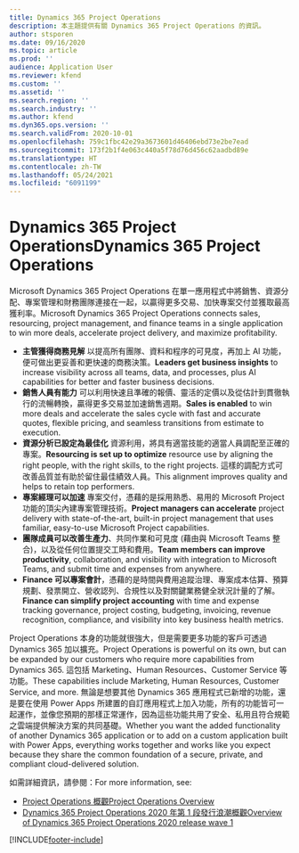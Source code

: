 ```yaml
---
title: Dynamics 365 Project Operations
description: 本主題提供有關 Dynamics 365 Project Operations 的資訊。
author: stsporen
ms.date: 09/16/2020
ms.topic: article
ms.prod: ''
audience: Application User
ms.reviewer: kfend
ms.custom: ''
ms.assetid: ''
ms.search.region: ''
ms.search.industry: ''
ms.author: kfend
ms.dyn365.ops.version: ''
ms.search.validFrom: 2020-10-01
ms.openlocfilehash: 759c1fbc42e29a3673601d46406ebd73e2be7ead
ms.sourcegitcommit: 173f2b1f4e063c440a5f78d76d456c62aadbd89e
ms.translationtype: HT
ms.contentlocale: zh-TW
ms.lasthandoff: 05/24/2021
ms.locfileid: "6091199"
---
```

# <a name="dynamics-365-project-operations"></a><span data-ttu-id="ad17a-103">Dynamics 365 Project Operations</span><span class="sxs-lookup"><span data-stu-id="ad17a-103">Dynamics 365 Project Operations</span></span>

<span data-ttu-id="ad17a-104">Microsoft Dynamics 365 Project Operations 在單一應用程式中將銷售、資源分配、專案管理和財務團隊連接在一起，以贏得更多交易、加快專案交付並獲取最高獲利率。</span><span class="sxs-lookup"><span data-stu-id="ad17a-104">Microsoft Dynamics 365 Project Operations connects sales, resourcing, project management, and finance teams in a single application to win more deals, accelerate project delivery, and maximize profitability.</span></span>

-   <span data-ttu-id="ad17a-105">**主管獲得商務見解** 以提高所有團隊、資料和程序的可見度，再加上 AI 功能，便可做出更妥善和更快速的商務決策。</span><span class="sxs-lookup"><span data-stu-id="ad17a-105">**Leaders get business insights** to increase visibility across all teams, data, and processes, plus AI capabilities for better and faster business decisions.</span></span>
-   <span data-ttu-id="ad17a-106">**銷售人員有能力** 可以利用快速且準確的報價、靈活的定價以及從估計到貫徹執行的流暢轉換，贏得更多交易並加速銷售週期。</span><span class="sxs-lookup"><span data-stu-id="ad17a-106">**Sales is enabled** to win more deals and accelerate the sales cycle with fast and accurate quotes, flexible pricing, and seamless transitions from estimate to execution.</span></span>
-   <span data-ttu-id="ad17a-107">**資源分析已設定為最佳化** 資源利用，將具有適當技能的適當人員調配至正確的專案。</span><span class="sxs-lookup"><span data-stu-id="ad17a-107">**Resourcing is set up to optimize** resource use by aligning the right people, with the right skills, to the right projects.</span></span> <span data-ttu-id="ad17a-108">這樣的調配方式可改善品質並有助於留住最佳績效人員。</span><span class="sxs-lookup"><span data-stu-id="ad17a-108">This alignment improves quality and helps to retain top performers.</span></span>
-   <span data-ttu-id="ad17a-109">**專案經理可以加速** 專案交付，憑藉的是採用熟悉、易用的 Microsoft Project 功能的頂尖內建專案管理技術。</span><span class="sxs-lookup"><span data-stu-id="ad17a-109">**Project managers can accelerate** project delivery with state-of-the-art, built-in project management that uses familiar, easy-to-use Microsoft Project capabilities.</span></span>
-   <span data-ttu-id="ad17a-110">**團隊成員可以改善生產力**、共同作業和可見度 (藉由與 Microsoft Teams 整合)，以及從任何位置提交工時和費用。</span><span class="sxs-lookup"><span data-stu-id="ad17a-110">**Team members can improve productivity**, collaboration, and visibility with integration to Microsoft Teams, and submit time and expenses from anywhere.</span></span>
-   <span data-ttu-id="ad17a-111">**Finance 可以專案會計**，憑藉的是時間與費用追蹤治理、專案成本估算、預算規劃、發票開立、營收認列、合規性以及對關鍵業務健全狀況計量的了解。</span><span class="sxs-lookup"><span data-stu-id="ad17a-111">**Finance can simplify project accounting** with time and expense tracking governance, project costing, budgeting, invoicing, revenue recognition, compliance, and visibility into key business health metrics.</span></span>

<span data-ttu-id="ad17a-112">Project Operations 本身的功能就很強大，但是需要更多功能的客戶可透過 Dynamics 365 加以擴充。</span><span class="sxs-lookup"><span data-stu-id="ad17a-112">Project Operations is powerful on its own, but can be expanded by our customers who require more capabilities from Dynamics 365.</span></span> <span data-ttu-id="ad17a-113">這包括 Marketing、Human Resources、Customer Service 等功能。</span><span class="sxs-lookup"><span data-stu-id="ad17a-113">These capabilities include Marketing, Human Resources, Customer Service, and more.</span></span> <span data-ttu-id="ad17a-114">無論是想要其他 Dynamics 365 應用程式已新增的功能，還是要在使用 Power Apps 所建置的自訂應用程式上加入功能，所有的功能皆可一起運作，並像您預期的那樣正常運作，因為這些功能共用了安全、私用且符合規範之雲端提供解決方案的共同基礎。</span><span class="sxs-lookup"><span data-stu-id="ad17a-114">Whether you want the added functionality of another Dynamics 365 application or to add on a custom application built with Power Apps, everything works together and works like you expect because they share the common foundation of a secure, private, and compliant cloud-delivered solution.</span></span>

<span data-ttu-id="ad17a-115">如需詳細資訊，請參閱：</span><span class="sxs-lookup"><span data-stu-id="ad17a-115">For more information, see:</span></span>

- [<span data-ttu-id="ad17a-116">Project Operations 概觀</span><span class="sxs-lookup"><span data-stu-id="ad17a-116">Project Operations Overview</span></span>](https://dynamics.microsoft.com/en-us/project-operations/overview/)
- [<span data-ttu-id="ad17a-117">Dynamics 365 Project Operations 2020 年第 1 段發行浪潮概觀</span><span class="sxs-lookup"><span data-stu-id="ad17a-117">Overview of Dynamics 365 Project Operations 2020 release wave 1</span></span>](/dynamics365-release-plan/2020wave1/dynamics365-project-operations/)



[!INCLUDE[footer-include](includes/footer-banner.md)]
